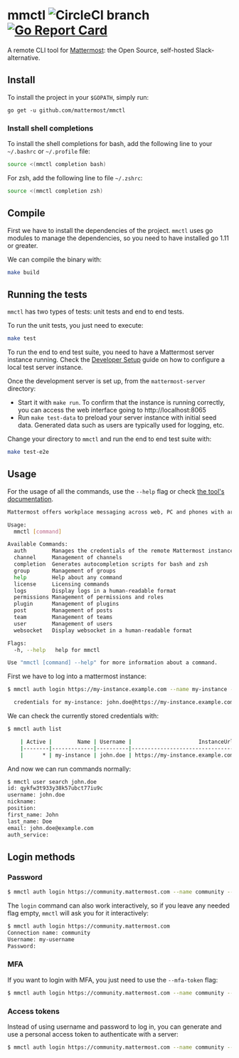 # mmctl ![CircleCI branch](https://img.shields.io/circleci/project/github/mattermost/mmctl/master.svg) [![Go Report Card](https://goreportcard.com/badge/github.com/mattermost/mmctl)](https://goreportcard.com/report/github.com/mattermost/mmctl)

A remote CLI tool for [Mattermost](https://github.com/mattermost/mattermost-server): the Open Source, self-hosted Slack-alternative.

## Install

To install the project in your `$GOPATH`, simply run:

```
go get -u github.com/mattermost/mmctl
```

### Install shell completions

To install the shell completions for bash, add the following line to your `~/.bashrc` or `~/.profile` file:

```sh
source <(mmctl completion bash)
```

For zsh, add the following line to file `~/.zshrc`:

```sh
source <(mmctl completion zsh)
```

## Compile

First we have to install the dependencies of the project. `mmctl` uses go modules to manage the dependencies, so you need to have installed go 1.11 or greater.

We can compile the binary with:

```sh
make build
```

## Running the tests

`mmctl` has two types of tests: unit tests and end to end tests.

To run the unit tests, you just need to execute:

```sh
make test
```

To run the end to end test suite, you need to have a Mattermost server instance running. Check the [Developer Setup](https://developers.mattermost.com/contribute/server/developer-setup/) guide on how to configure a local test server instance.

Once the development server is set up, from the `mattermost-server` directory:
 - Start it with `make run`. To confirm that the instance is running correctly, you can access the web interface going to http://localhost:8065
 - Run `make test-data` to preload your server instance with initial seed data. Generated data such as users are typically used for logging, etc.

Change your directory to `mmctl` and run the end to end test suite with:

```sh
make test-e2e
```

## Usage

For the usage of all the commands, use the `--help` flag or check [the tool's documentation](./docs/mmctl.md).

```sh
Mattermost offers workplace messaging across web, PC and phones with archiving, search and integration with your existing systems. Documentation available at https://docs.mattermost.com

Usage:
  mmctl [command]

Available Commands:
  auth        Manages the credentials of the remote Mattermost instances
  channel     Management of channels
  completion  Generates autocompletion scripts for bash and zsh
  group       Management of groups
  help        Help about any command
  license     Licensing commands
  logs        Display logs in a human-readable format
  permissions Management of permissions and roles
  plugin      Management of plugins
  post        Management of posts
  team        Management of teams
  user        Management of users
  websocket   Display websocket in a human-readable format

Flags:
  -h, --help   help for mmctl

Use "mmctl [command] --help" for more information about a command.
```

First we have to log into a mattermost instance:

```sh
$ mmctl auth login https://my-instance.example.com --name my-instance --username john.doe --password mysupersecret

  credentials for my-instance: john.doe@https://my-instance.example.com stored

```

We can check the currently stored credentials with:

```sh
$ mmctl auth list

    | Active |        Name | Username |                     InstanceUrl |
    |--------|-------------|----------|---------------------------------|
    |      * | my-instance | john.doe | https://my-instance.example.com |

```

And now we can run commands normally:

```sh
$ mmctl user search john.doe
id: qykfw3t933y38k57ubct77iu9c
username: john.doe
nickname:
position:
first_name: John
last_name: Doe
email: john.doe@example.com
auth_service:
```

## Login methods

### Password

```sh
$ mmctl auth login https://community.mattermost.com --name community --username my-username --password mysupersecret
```

The `login` command can also work interactively, so if you leave any needed flag empty, `mmctl` will ask you for it interactively:

```sh
$ mmctl auth login https://community.mattermost.com
Connection name: community
Username: my-username
Password:
```

### MFA

If you want to login with MFA, you just need to use the `--mfa-token` flag:

```sh
$ mmctl auth login https://community.mattermost.com --name community --username my-username --password mysupersecret --mfa-token 123456
```

### Access tokens

Instead of using username and password to log in, you can generate and use a personal access token to authenticate with a server:

```sh
$ mmctl auth login https://community.mattermost.com --name community --access-token MY_ACCESS_TOKEN
```
